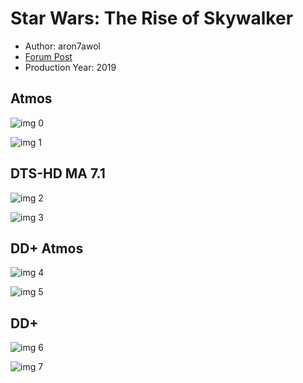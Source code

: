 # Star Wars: The Rise of Skywalker

* Author: aron7awol
* [Forum Post](https://www.avsforum.com/threads/bass-eq-for-filtered-movies.2995212/post-59421590)
* Production Year: 2019

## Atmos

![img 0](https://i.imgur.com/KnuKCSm.jpg)

![img 1](https://i.imgur.com/yIgX6w5.png)

## DTS-HD MA 7.1

![img 2](https://i.imgur.com/MSd2JcI.jpg)

![img 3](https://i.imgur.com/X1z2YPi.png)

## DD+ Atmos

![img 4](https://i.imgur.com/cm2BrDU.jpg)

![img 5](https://i.imgur.com/CkwH9Td.png)

## DD+

![img 6](https://i.imgur.com/RnWyd0L.jpg)

![img 7](https://i.imgur.com/KXW5UVi.png)


